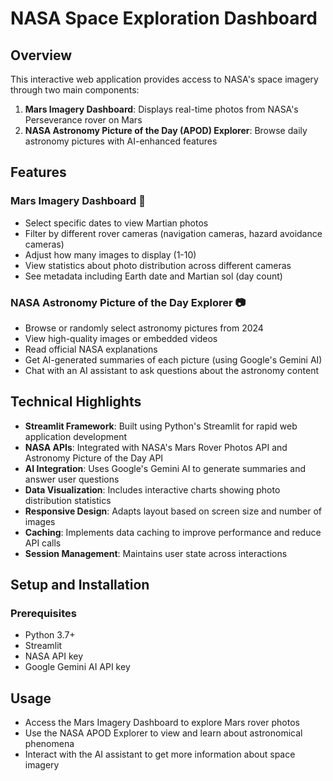 # NASA Space Exploration Dashboard

## Overview
This interactive web application provides access to NASA's space imagery through two main components:
1. **Mars Imagery Dashboard**: Displays real-time photos from NASA's Perseverance rover on Mars
2. **NASA Astronomy Picture of the Day (APOD) Explorer**: Browse daily astronomy pictures with AI-enhanced features

## Features

### Mars Imagery Dashboard 🔴
- Select specific dates to view Martian photos
- Filter by different rover cameras (navigation cameras, hazard avoidance cameras)
- Adjust how many images to display (1-10)
- View statistics about photo distribution across different cameras
- See metadata including Earth date and Martian sol (day count)

### NASA Astronomy Picture of the Day Explorer 📷
- Browse or randomly select astronomy pictures from 2024
- View high-quality images or embedded videos
- Read official NASA explanations
- Get AI-generated summaries of each picture (using Google's Gemini AI)
- Chat with an AI assistant to ask questions about the astronomy content

## Technical Highlights
- **Streamlit Framework**: Built using Python's Streamlit for rapid web application development
- **NASA APIs**: Integrated with NASA's Mars Rover Photos API and Astronomy Picture of the Day API
- **AI Integration**: Uses Google's Gemini AI to generate summaries and answer user questions
- **Data Visualization**: Includes interactive charts showing photo distribution statistics
- **Responsive Design**: Adapts layout based on screen size and number of images
- **Caching**: Implements data caching to improve performance and reduce API calls
- **Session Management**: Maintains user state across interactions

## Setup and Installation

### Prerequisites
- Python 3.7+
- Streamlit
- NASA API key
- Google Gemini AI API key

## Usage
- Access the Mars Imagery Dashboard to explore Mars rover photos
- Use the NASA APOD Explorer to view and learn about astronomical phenomena
- Interact with the AI assistant to get more information about space imagery
